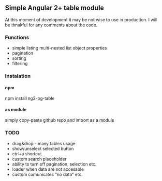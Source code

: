 ## Simple Angular 2+ table module
At this moment of development it may be not wise to use in production. I will be thnakful for any comments about the code.


### Functions 
* simple listing multi-nested list object properties
* pagination
* sorting
* filtering 



### Instalation

#### npm 
npm install ng2-pg-table

#### as module
simply copy-paste github repo and import as a module




### TODO

* drag&drop - many tables usage
* show/unselect selected button
* ctrl+a shortcut
* custom search placeholder
* ability to turn off pagination, selection etc.
* loader when data are not accesable
* custom comunicates "no data" etc. 
